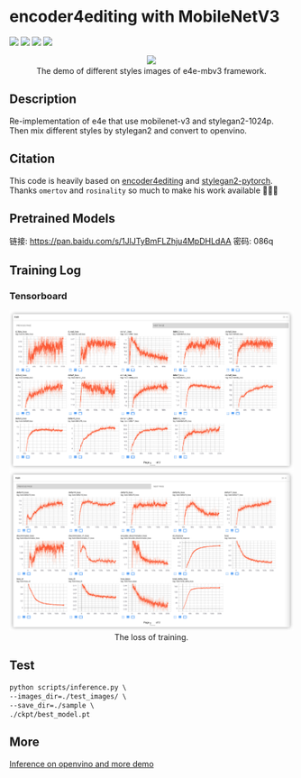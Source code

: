 # encoder4editing with MobileNetV3
  <img src="https://img.shields.io/badge/python-3-green"></a>
  <img src="https://img.shields.io/badge/pytorch-1.9-yellowgreen"></a>
  <a href="https://opensource.org/licenses/MIT"><img src="https://img.shields.io/badge/License-MIT-yellow.svg"></a>
  <a href="https://github.com/omertov/encoder4editing"><img src="https://img.shields.io/badge/reference-e4e-yellowgreen"></a>


<p align="center">
<img src="sample/e4e_mobile_1024p.png" width="800px"/>
<br>
The demo of different styles images of e4e-mbv3 framework.</p>

## Description  

Re-implementation of e4e that use mobilenet-v3 and stylegan2-1024p. Then mix different styles by stylegan2 and convert to openvino.

## Citation

This code is heavily based on [encoder4editing](https://github.com/omertov/encoder4editing) and [stylegan2-pytorch](https://github.com/rosinality/stylegan2-pytorch). Thanks `omertov` and `rosinality` so much to make his work available 🙏🙏🙏 

## Pretrained Models

链接: https://pan.baidu.com/s/1JlJTyBmFLZhju4MpDHLdAA  密码: 086q

## Training Log
### Tensorboard

<p align="center">
<img src="sample/train_log1.png" width="800px"/>
<img src="sample/train_log2.png" width="800px"/>
<br>
The loss of training.</p>

## Test
``` 
python scripts/inference.py \
--images_dir=./test_images/ \
--save_dir=./sample \
./ckpt/best_model.pt
```

## More
[Inference on openvino and more demo](https://github.com/TalkUHulk/realworld-stylegan2-encoder)



